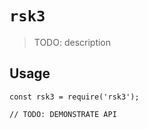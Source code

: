 # `rsk3`

> TODO: description

## Usage

```
const rsk3 = require('rsk3');

// TODO: DEMONSTRATE API
```
